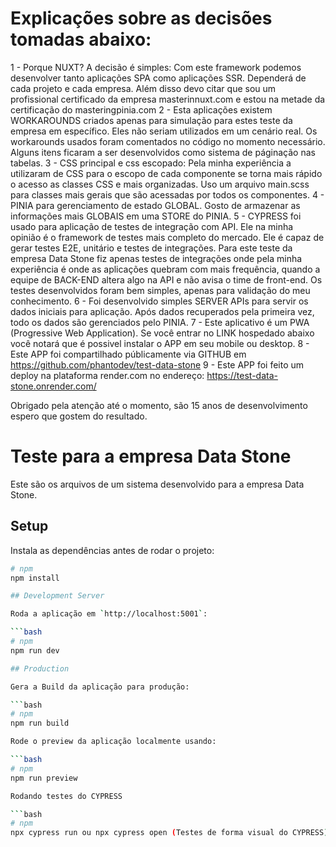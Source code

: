 # Explicações sobre as decisões tomadas abaixo:

1 - Porque NUXT? A decisão é simples: Com este framework podemos desenvolver tanto aplicações SPA como aplicações SSR. Dependerá de cada projeto e cada empresa.
Além disso devo citar que sou um profissional certificado da empresa masterinnuxt.com e estou na metade da certificação do masteringpinia.com
2 - Esta aplicações existem WORKAROUNDS criados apenas para simulação para estes teste da empresa em específico. Eles não seriam utilizados em um cenário real.
Os workarounds usados foram comentados no código no momento necessário. Alguns itens ficaram a ser desenvolvidos como sistema de páginação nas tabelas.
3 - CSS principal e css escopado: Pela minha experiência a utilizaram de CSS para o escopo de cada componente se torna mais rápido o acesso as classes CSS e mais
organizadas. Uso um arquivo main.scss para classes mais gerais que são acessadas por todos os componentes.
4 - PINIA para gerenciamento de estado GLOBAL. Gosto de armazenar as informações mais GLOBAIS em uma STORE do PINIA.
5 - CYPRESS foi usado para aplicação de testes de integração com API. Ele na minha opinião é o framework de testes mais completo do mercado.
Ele é capaz de gerar testes E2E, unitário e testes de integrações. Para este teste da empresa Data Stone fiz apenas testes de integrações
onde pela minha experiência é onde as aplicações quebram com mais frequência, quando a equipe de BACK-END altera algo na API e não avisa
o time de front-end. Os testes desenvolvidos foram bem simples, apenas para validação do meu conhecimento.
6 - Foi desenvolvido simples SERVER APIs para servir os dados iniciais para aplicação. Após dados recuperados pela primeira vez,
todo os dados são gerenciados pelo PINIA.
7 - Este aplicativo é um PWA (Progressive Web Application). Se você entrar no LINK hospedado abaixo você notará que é possivel instalar o APP em seu mobile ou desktop.
8 - Este APP foi compartilhado públicamente via GITHUB em https://github.com/phantodev/test-data-stone
9 - Este APP foi feito um deploy na plataforma render.com no endereço: https://test-data-stone.onrender.com/

Obrigado pela atenção até o momento, são 15 anos de desenvolvimento espero que gostem do resultado.

# Teste para a empresa Data Stone

Este são os arquivos de um sistema desenvolvido para a empresa Data Stone.

## Setup

Instala as dependências antes de rodar o projeto:

````bash
# npm
npm install

## Development Server

Roda a aplicação em `http://localhost:5001`:

```bash
# npm
npm run dev

## Production

Gera a Build da aplicação para produção:

```bash
# npm
npm run build

Rode o preview da aplicação localmente usando:

```bash
# npm
npm run preview

Rodando testes do CYPRESS

```bash
# npm
npx cypress run ou npx cypress open (Testes de forma visual do CYPRESS)

````
